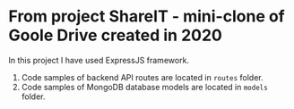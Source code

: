 # From project ShareIT - mini-clone of Goole Drive created in 2020

In this project I have used ExpressJS framework.

1. Code samples of backend API routes are located in `routes` folder.
2. Code samples of MongoDB database models are located in `models` folder.